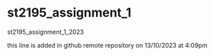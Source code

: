 # st2195_assignment_1
st2195_assignment_1_2023

this line is added in github remote repository on 13/10/2023 at 4:09pm
